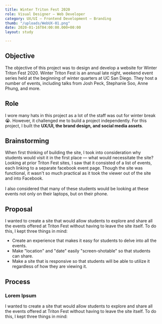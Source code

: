```yaml
---
title: Winter Triton Fest 2020
role: Visual Designer — Web Developer
category: UX/UI — Frontend Development — Branding
thumb: "/uploads/WebUX-01.png"
date: 2020-01-16T04:00:00.000+00:00
layout: study

---
```

## Objective

The objective of this project was to design and develop a website for Winter Triton Fest 2020. Winter Triton Fest is an annual late night, weekend event series held at the beginning of winter quarters at UC San Diego. They host a number of events, including talks from Josh Peck, Stephanie Soo, Anne Phung, and more.

## Role

I wore many hats in this project as a lot of the staff was out for winter break 😭. However, it challenged me to build a project independently. For this project, I built the **UX/UI, the brand design, and social media assets**.

## Brainstorming

When first thinking of building the site, I took into consideration why students would visit it in the first place — what would necessitate the site? Looking at prior Triton Fest sites, I saw that it consisted of a list of events, each linking to a separate facebook event page. Though the site was functional, it wasn't so much practical as it took the viewer out of the site and into Facebook.<br><br>I also considered that many of these students would be looking at these events not only on their laptops, but on their phone.

## Proposal

I wanted to create a site that would allow students to explore and share all the events offered at Triton Fest without having to leave the site itself. To do this, I kept three things in mind:

* Create an experience that makes it easy for students to delve into all the events.
* Make "location" and "date" easily "screen-shotable" so that students can share.
* Make a site that is responsive so that students will be able to utilize it regardless of how they are viewing it.

## Process

### Lorem Ipsum

I wanted to create a site that would allow students to explore and share all the events offered at Triton Fest without having to leave the site itself. To do this, I kept three things in mind: